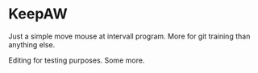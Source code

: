 # KeepAW
Just a simple move mouse at intervall program.
More for git training than anything else.

Editing for testing purposes.
Some more.